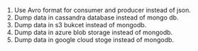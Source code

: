 1. Use Avro format for consumer and producer instead of json.
2. Dump data in cassandra database instead of mongo db.
3. Dump data in s3 bukcet instead of mongodb.
4. Dump data in azure blob storage instead of mongodb.
5. Dump data in google cloud stoge instead of mongodb.
